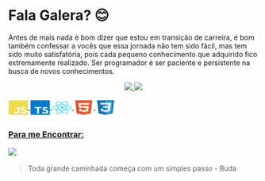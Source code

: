  # Fala Galera? 😊 

Antes de mais nada è bom dizer que estou em transição de carreira, é bom também confessar a vocês que essa jornada não tem sido fácil, mas tem sido muito satisfatória, pois cada pequeno conhecimento que adquirido fico extremamente realizado. Ser programador é ser paciente e persistente na busca de novos conhecimentos.

<div align="center">
  <a href="https://github.com/fagnercarrena">
  <img height="180em" src="https://github-readme-stats.vercel.app/api?username=fagnercarrena&show_icons=true&theme=dracula&include_all_commits=true&count_private=true"/>
  <img height="180em" src="https://github-readme-stats.vercel.app/api/top-langs/?username=fagnercarrena&layout=compact&langs_count=7&theme=dracula"/>
</div>
<div style="display: inline_block"><br>
  <img align="center" alt="Rafa-Js" height="30" width="40" src="https://raw.githubusercontent.com/devicons/devicon/master/icons/javascript/javascript-plain.svg">
  <img align="center" alt="Rafa-Ts" height="30" width="40" src="https://raw.githubusercontent.com/devicons/devicon/master/icons/typescript/typescript-plain.svg">
  <img align="center" alt="Rafa-React" height="30" width="40" src="https://raw.githubusercontent.com/devicons/devicon/master/icons/react/react-original.svg">
  <img align="center" alt="Rafa-HTML" height="30" width="40" src="https://raw.githubusercontent.com/devicons/devicon/master/icons/html5/html5-original.svg">
  <img align="center" alt="Rafa-CSS" height="30" width="40" src="https://raw.githubusercontent.com/devicons/devicon/master/icons/css3/css3-original.svg">

  
</div>
  
  ##
 
<div>
 
 ###     Para me Encontrar:

  <a href="https://linkedin.com/in/fagner-carrena-4647502a" target="_blank"><img src="https://img.shields.io/badge/-LinkedIn-%230077B5?style=for-the-badge&logo=linkedin&logoColor=white" target="_blank"></a> 
 
 
</div>







  >Toda grande caminhada começa com um simples passo - Buda
  
 


